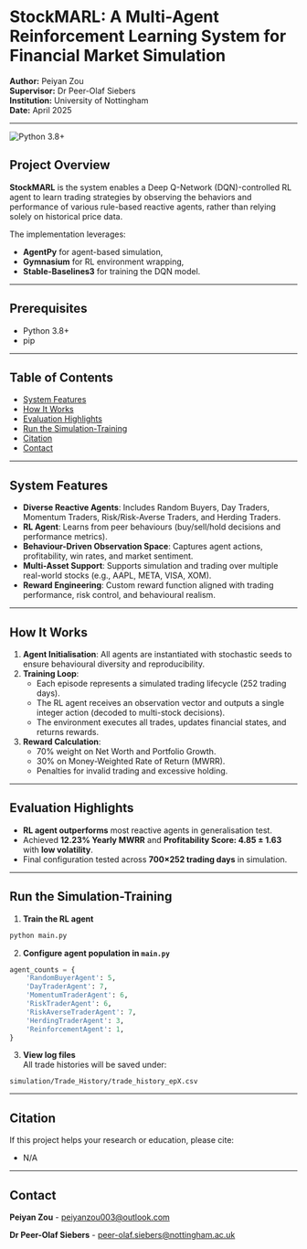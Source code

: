 # StockMARL: A Multi-Agent Reinforcement Learning System for Financial Market Simulation

**Author:** Peiyan Zou  
**Supervisor:** Dr Peer-Olaf Siebers  
**Institution:** University of Nottingham  
**Date:** April 2025  

---
![Python 3.8+](https://img.shields.io/badge/python-3.8%2B-blue)

## Project Overview

**StockMARL** is the system enables a Deep Q-Network (DQN)-controlled RL agent to learn trading strategies by observing the behaviors and performance of various rule-based reactive agents, rather than relying solely on historical price data.

The implementation leverages:
- **AgentPy** for agent-based simulation,
- **Gymnasium** for RL environment wrapping,
- **Stable-Baselines3** for training the DQN model.

---

## Prerequisites

- Python 3.8+
- pip

---

## Table of Contents

- [System Features](#system-features)
- [How It Works](#how-it-works)
- [Evaluation Highlights](#evaluation-highlights)
- [Run the Simulation-Training](#run-the-simulation-training)
- [Citation](#citation)
- [Contact](#contact)
---
## System Features

- **Diverse Reactive Agents**: Includes Random Buyers, Day Traders, Momentum Traders, Risk/Risk-Averse Traders, and Herding Traders.
- **RL Agent**: Learns from peer behaviours (buy/sell/hold decisions and performance metrics).
- **Behaviour-Driven Observation Space**: Captures agent actions, profitability, win rates, and market sentiment.
- **Multi-Asset Support**: Supports simulation and trading over multiple real-world stocks (e.g., AAPL, META, VISA, XOM).
- **Reward Engineering**: Custom reward function aligned with trading performance, risk control, and behavioural realism.

---

##  How It Works

1. **Agent Initialisation**: All agents are instantiated with stochastic seeds to ensure behavioural diversity and reproducibility.
2. **Training Loop**:
   - Each episode represents a simulated trading lifecycle (252 trading days).
   - The RL agent receives an observation vector and outputs a single integer action (decoded to multi-stock decisions).
   - The environment executes all trades, updates financial states, and returns rewards.
3. **Reward Calculation**:
   - 70% weight on Net Worth and Portfolio Growth.
   - 30% on Money-Weighted Rate of Return (MWRR).
   - Penalties for invalid trading and excessive holding.

---

## Evaluation Highlights

- **RL agent outperforms** most reactive agents in generalisation test.
- Achieved **12.23% Yearly MWRR** and **Profitability Score: 4.85 ± 1.63** with **low volatility**.
- Final configuration tested across **700×252 trading days** in simulation.

---
## Run the Simulation-Training 

1. **Train the RL agent**  
```bash
python main.py
```

2. **Configure agent population in `main.py`**  
```python
agent_counts = {
    'RandomBuyerAgent': 5,
    'DayTraderAgent': 7,
    'MomentumTraderAgent': 6,
    'RiskTraderAgent': 6,
    'RiskAverseTraderAgent': 7,
    'HerdingTraderAgent': 3,
    'ReinforcementAgent': 1,
}
```

3. **View log files**  
All trade histories will be saved under:  
```
simulation/Trade_History/trade_history_epX.csv
```

---

## Citation

If this project helps your research or education, please cite:

- N/A

---

## Contact

**Peiyan Zou** - peiyanzou003@outlook.com

**Dr Peer-Olaf Siebers** - peer-olaf.siebers@nottingham.ac.uk

